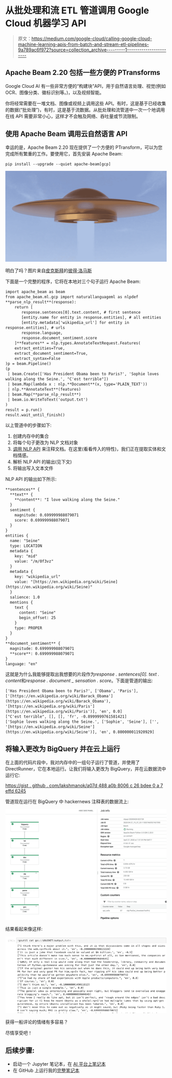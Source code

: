 # 从批处理和流 ETL 管道调用 Google Cloud 机器学习 API

> 原文：<https://medium.com/google-cloud/calling-google-cloud-machine-learning-apis-from-batch-and-stream-etl-pipelines-9a789ac6f972?source=collection_archive---------1----------------------->

## Apache Beam 2.20 包括一些方便的 PTransforms

Google Cloud AI 有一些非常方便的“构建块”API，用于自然语言处理、视觉(例如 OCR、图像分类、徽标识别等。)，以及视频智能。

你将经常需要在一堆文档、图像或视频上调用这些 API。有时，这是基于已经收集的数据(“批处理”)，有时，这是基于流数据。从批处理和流管道中一次一个地调用在线 API 需要非常小心，这样才不会触及网络、吞吐量或节流限制。

## 使用 Apache Beam 调用云自然语言 API

幸运的是，Apache Beam 2.20 现在提供了一个方便的 PTransform，可以为您完成所有繁重的工作。要使用它，首先安装 Apache Beam:

```
pip install --upgrade --quiet apache-beam[gcp]
```

![](img/4b0bca3f948c7c2a4ec8063fc34dd033.png)

明白了吗？图片来自[皮克斯拜](https://pixabay.com/?utm_source=link-attribution&utm_medium=referral&utm_campaign=image&utm_content=3105954)的[彼得·洛马斯](https://pixabay.com/users/Peter-Lomas-5966639/?utm_source=link-attribution&utm_medium=referral&utm_campaign=image&utm_content=3105954)

下面是一个完整的程序，它将在本地对三个句子运行 Apache Beam:

```
import apache_beam as beam
from apache_beam.ml.gcp import naturallanguageml as nlpdef **parse_nlp_result**(response):
    return [
       response.sentences[0].text.content, # first sentence
       [entity.name for entity in response.entities], # all entities
       [entity.metadata['wikipedia_url'] for entity in response.entities], # urls
       response.language,
       response.document_sentiment.score
    ]**features** = nlp.types.AnnotateTextRequest.Features(
    extract_entities=True,
    extract_document_sentiment=True,
    extract_syntax=False
)p = beam.Pipeline()
(p 
 | beam.Create(['Has President Obama been to Paris?', 'Sophie loves walking along the Seine.', "C'est terrible"])
 | beam.Map(lambda x : nlp.**Document**(x, type='PLAIN_TEXT'))
 | nlp.**AnnotateText**(features)
 | beam.Map(**parse_nlp_result**)
 | beam.io.WriteToText('output.txt')
)
result = p.run()
result.wait_until_finish()
```

以上管道中的步骤如下:

1.  创建内存中的集合
2.  将每个句子更改为 NLP 文档对象
3.  [调用 NLP API](https://beam.apache.org/releases/pydoc/2.20.0/apache_beam.ml.gcp.naturallanguageml.html) 来注释文档。在这里(看看传入的特性)，我们正在提取实体和文档情感。
4.  解析 NLP API 的输出(见下文)
5.  将输出写入文本文件

NLP API 的输出如下所示:

```
**sentences** {
  **text** {
    **content**: "I love walking along the Seine."
  }
  sentiment {
    magnitude: 0.699999988079071
    score: 0.699999988079071
  }
}
entities {
  name: "Seine"
  type: LOCATION
  metadata {
    key: "mid"
    value: "/m/0f3vz"
  }
  metadata {
    key: "wikipedia_url"
    value: "[https://en.wikipedia.org/wiki/Seine](https://en.wikipedia.org/wiki/Seine)"
  }
  salience: 1.0
  mentions {
    text {
      content: "Seine"
      begin_offset: 25
    }
    type: PROPER
  }
}
**document_sentiment** {
  magnitude: 0.699999988079071
  **score**: 0.699999988079071
}
language: "en"
```

这就是为什么我能够提取出我想要的片段作为*response . sentences[0]. text . content*和*response . document _ sensation . score*。下面是管道的输出:

```
['Has President Obama been to Paris?', ['Obama', 'Paris'], ['[https://en.wikipedia.org/wiki/Barack_Obama'](https://en.wikipedia.org/wiki/Barack_Obama'), '[https://en.wikipedia.org/wiki/Paris'](https://en.wikipedia.org/wiki/Paris')], 'en', 0.0]
["C'est terrible", [], [], 'fr', -0.8999999761581421]
['Sophie loves walking along the Seine.', ['Sophie', 'Seine'], ['', '[https://en.wikipedia.org/wiki/Seine'](https://en.wikipedia.org/wiki/Seine')], 'en', 0.800000011920929]
```

## 将输入更改为 BigQuery 并在云上运行

在上面的代码片段中，我对内存中的一组句子运行了管道，并使用了 DirectRunner，它在本地运行。让我们将输入更改为 BigQuery，并在云数据流中运行它:

[https://gist . github . com/lakshmanok/a07d 488 a0b 8006 c 26 bdee 0 a 7 effd 6245](https://gist.github.com/lakshmanok/a07d488a0b8006c26bdee0a7effd6245)

管道现在运行在 BigQuery 中 hackernews 注释表的数据流上:

![](img/34849fe5a1fb8f0f0a396a00115359cb.png)

结果看起来像这样:

![](img/8a5ce33e7463324cabade6e135f44f5b.png)

获得一船评论的情绪有多容易？

尽情享受吧！

## 后续步骤:

*   启动一个 Jupyter 笔记本，在 [AI 平台上笔记本](https://console.cloud.google.com/ai-platform/notebooks)
*   在 GitHub 上运行我的[完整笔记本](https://github.com/GoogleCloudPlatform/ml-design-patterns/blob/master/05_resilience/nlp_api.ipynb)